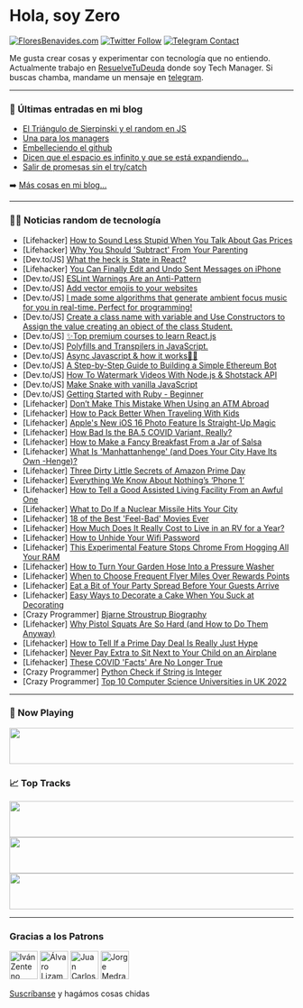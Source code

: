 # Hola, soy Zero

[![FloresBenavides.com](https://img.shields.io/website?down_message=oops&label=MiBlog&style=for-the-badge&up_message=online&url=https%3A%2F%2Ffloresbenavides.com)](https://floresbenavides.com) [![Twitter Follow](https://img.shields.io/twitter/follow/ZeroDragon?color=%231DA1F2&label=Follow&logo=twitter&logoColor=ffffff&style=for-the-badge)](https://twitter.com/zerodragon) [![Telegram Contact](https://img.shields.io/badge/escr%C3%ADbeme-ZeroDragon-%2326A5E4?style=for-the-badge&logo=telegram)](https://t.me/zerodragon)

Me gusta crear cosas y experimentar con tecnología que no entiendo.
Actualmente trabajo en [ResuelveTuDeuda](http://github.com/resuelve) donde soy Tech Manager.
Si buscas chamba, mandame un mensaje en [telegram](https://t.me/zerodragon).

---

### 📕 Últimas entradas en mi blog
<!-- BLOG-POST-LIST:START -->
- [El Triángulo de Sierpinski y el random en JS](https://floresbenavides.com/el-triangulo-de-sierpinski-y-el-random-en-js/)
- [Una para los managers](https://floresbenavides.com/una-para-los-managers/)
- [Embelleciendo el github](https://floresbenavides.com/embelleciendo-el-github/)
- [Dicen que el espacio es infinito y que se está expandiendo…](https://floresbenavides.com/dicen-que-el-espacio-es-infinito-y-que-se-esta-expandiendo/)
- [Salir de promesas sin el try/catch](https://floresbenavides.com/salir-de-promesas-sin-el-try-catch/)
<!-- BLOG-POST-LIST:END -->

➡️ [Más cosas en mi blog...](https://floresbenavides.com)

---

### 👨‍💻 Noticias random de tecnología
<!-- TECH-POSTS:START -->
- [Lifehacker] [How to Sound Less Stupid When You Talk About Gas Prices](https://lifehacker.com/how-to-sound-less-stupid-when-you-talk-about-gas-prices-1849171128)
- [Lifehacker] [Why You Should &#39;Subtract&#39; From Your Parenting](https://lifehacker.com/why-you-should-subtract-from-your-parenting-1849168959)
- [Dev.to/JS] [What the heck is State in React?](https://dev.to/cjreads665/what-the-heck-is-state-in-react-44c5)
- [Lifehacker] [You Can Finally Edit and Undo Sent Messages on iPhone](https://lifehacker.com/you-can-finally-edit-and-undo-sent-messages-on-iphone-1849167883)
- [Dev.to/JS] [ESLint Warnings Are an Anti-Pattern](https://dev.to/thawkin3/eslint-warnings-are-an-anti-pattern-33np)
- [Dev.to/JS] [Add vector emojis to your websites](https://dev.to/alohe/add-vector-emojis-to-your-websites-3i6f)
- [Dev.to/JS] [I made some algorithms that generate ambient focus music for you in real-time. Perfect for programming!](https://dev.to/drewclicks/i-made-some-algorithms-that-generate-ambient-focus-music-for-you-in-real-time-perfect-for-programming-3a4h)
- [Dev.to/JS] [Create a class name with variable and Use Constructors to Assign the value creating an object of the class Student.](https://dev.to/shiwani295/create-a-class-name-with-variable-and-use-constructors-to-assign-the-value-creating-an-object-of-the-class-student-4d26)
- [Dev.to/JS] [✨Top premium courses to learn React.js](https://dev.to/prateek951/top-premium-courses-to-learn-reactjs-343i)
- [Dev.to/JS] [Polyfills and Transpilers in JavaScript.](https://dev.to/aamchora/polyfills-and-transpilres-in-javascript-4ic2)
- [Dev.to/JS] [Async Javascript &amp; how it works👩‍💻](https://dev.to/aishanipach/async-javascript-how-it-works-16fp)
- [Dev.to/JS] [A Step-by-Step Guide to Building a Simple Ethereum Bot](https://dev.to/alex_bobes/making-an-ethereum-bot-a-step-by-step-guide-3ol4)
- [Dev.to/JS] [How To Watermark Videos With Node.js &amp; Shotstack API](https://dev.to/shotstack/how-to-watermark-videos-with-nodejs-1pmi)
- [Dev.to/JS] [Make Snake with vanilla JavaScript](https://dev.to/ritzaco/make-snake-with-vanilla-javascript-2h2f)
- [Dev.to/JS] [Getting Started with Ruby - Beginner](https://dev.to/catevee/getting-started-with-ruby-beginner-f6l)
- [Lifehacker] [Don’t Make This Mistake When Using an ATM Abroad](https://lifehacker.com/don-t-make-this-mistake-when-using-an-atm-abroad-1849170553)
- [Lifehacker] [How to Pack Better When Traveling With Kids](https://lifehacker.com/how-to-pack-better-when-traveling-with-kids-1849169551)
- [Lifehacker] [Apple&#39;s New iOS 16 Photo Feature Is Straight-Up Magic](https://lifehacker.com/apples-new-ios-16-photo-feature-is-straight-up-magic-1849169945)
- [Lifehacker] [How Bad Is the BA.5 COVID Variant, Really?](https://lifehacker.com/how-bad-is-the-ba-5-covid-variant-really-1849170170)
- [Lifehacker] [How to Make a Fancy Breakfast From a Jar of Salsa](https://lifehacker.com/how-to-make-a-fancy-breakfast-from-a-jar-of-salsa-1849169930)
- [Lifehacker] [What Is &#39;Manhattanhenge&#39; &lpar;and Does Your City Have Its Own -Henge&rpar;?](https://lifehacker.com/what-is-manhattanhenge-and-does-your-city-have-its-own-1849169762)
- [Lifehacker] [Three Dirty Little Secrets of Amazon Prime Day](https://lifehacker.com/three-dirty-little-secrets-of-amazon-prime-day-1849169755)
- [Lifehacker] [Everything We Know About Nothing’s ‘Phone 1’](https://lifehacker.com/everything-we-know-about-nothing-s-phone-1-1849168905)
- [Lifehacker] [How to Tell a Good Assisted Living Facility From an Awful One](https://lifehacker.com/how-to-tell-a-good-assisted-living-facility-from-an-awf-1849169114)
- [Lifehacker] [What to Do If a Nuclear Missile Hits Your City](https://lifehacker.com/what-to-do-if-a-nuclear-missile-hits-your-city-1849168965)
- [Lifehacker] [18 of the Best &#39;Feel-Bad&#39; Movies Ever](https://lifehacker.com/18-of-the-best-feel-bad-movies-ever-1849152192)
- [Lifehacker] [How Much Does It Really Cost to Live in an RV for a Year?](https://lifehacker.com/how-much-does-it-really-cost-to-live-in-an-rv-for-a-yea-1849168490)
- [Lifehacker] [How to Unhide Your Wifi Password](https://lifehacker.com/how-to-unhide-your-wifi-password-1849151134)
- [Lifehacker] [This Experimental Feature Stops Chrome From Hogging All Your RAM](https://lifehacker.com/this-experimental-feature-stops-chrome-from-hogging-all-1849166263)
- [Lifehacker] [How to Turn Your Garden Hose Into a Pressure Washer](https://lifehacker.com/how-to-turn-your-garden-hose-into-a-pressure-washer-1849165239)
- [Lifehacker] [When to Choose Frequent Flyer Miles Over Rewards Points](https://lifehacker.com/when-to-choose-frequent-flyer-miles-over-rewards-points-1849163378)
- [Lifehacker] [Eat a Bit of Your Party Spread Before Your Guests Arrive](https://lifehacker.com/eat-a-bit-of-your-party-spread-before-your-guests-arriv-1849164309)
- [Lifehacker] [Easy Ways to Decorate a Cake When You Suck at Decorating](https://lifehacker.com/easy-ways-to-decorate-a-cake-when-you-suck-at-decoratin-1849158643)
- [Crazy Programmer] [Bjarne Stroustrup Biography](https://www.thecrazyprogrammer.com/2022/07/bjarne-stroustrup-biography.html)
- [Lifehacker] [Why Pistol Squats Are So Hard &lpar;and How to Do Them Anyway&rpar;](https://lifehacker.com/why-pistol-squats-are-so-hard-and-how-to-do-them-anywa-1849166330)
- [Lifehacker] [How to Tell If a Prime Day Deal Is Really Just Hype](https://lifehacker.com/how-to-tell-if-a-prime-day-deal-is-really-just-hype-1849165522)
- [Lifehacker] [Never Pay Extra to Sit Next to Your Child on an Airplane](https://lifehacker.com/never-pay-extra-to-sit-next-to-your-child-on-an-airplan-1849165865)
- [Lifehacker] [These COVID &#39;Facts&#39; Are No Longer True](https://lifehacker.com/these-covid-facts-are-no-longer-true-1849165352)
- [Crazy Programmer] [Python Check if String is Integer](https://www.thecrazyprogrammer.com/2022/07/python-check-if-string-is-integer.html)
- [Crazy Programmer] [Top 10 Computer Science Universities in UK 2022](https://www.thecrazyprogrammer.com/2022/07/computer-science-universities-in-uk.html)<!-- TECH-POSTS:END -->

---

### 🎵 Now Playing
<a href="https://spotify-now-playing-dun.vercel.app/now-playing?open"><img src="https://spotify-now-playing-dun.vercel.app/now-playing" width="540" height="64"></a>

### 📈 Top Tracks
<a href="https://spotify-now-playing-dun.vercel.app/top-tracks?i=1&open"><img src="https://spotify-now-playing-dun.vercel.app/top-tracks?i=1" width="540" height="64"></a>
<a href="https://spotify-now-playing-dun.vercel.app/top-tracks?i=2&open"><img src="https://spotify-now-playing-dun.vercel.app/top-tracks?i=2" width="540" height="64"></a>
<a href="https://spotify-now-playing-dun.vercel.app/top-tracks?i=3&open"><img src="https://spotify-now-playing-dun.vercel.app/top-tracks?i=3" width="540" height="64"></a>

---

### Gracias a los Patrons
[<img src="https://avatars.githubusercontent.com/u/243380?v=4" alt="Iván Zenteno" width="50px">](https://github.com/k001) [<img src="https://avatars.githubusercontent.com/u/19955639?v=4" alt="Álvaro Lizama" width="50px">](https://github.com/alvarolizama) [<img src="https://avatars.githubusercontent.com/u/2718753?v=4" alt="Juan Carlos Ruiz" width="50px">](https://github.com/JuanCrg90) [<img src="https://avatars.githubusercontent.com/u/37025?v=4" alt="Jorge Medrano" width="50px">](https://github.com/h1pp1e) 

[Suscríbanse](https://www.patreon.com/zerodragon) y hagámos cosas chidas
